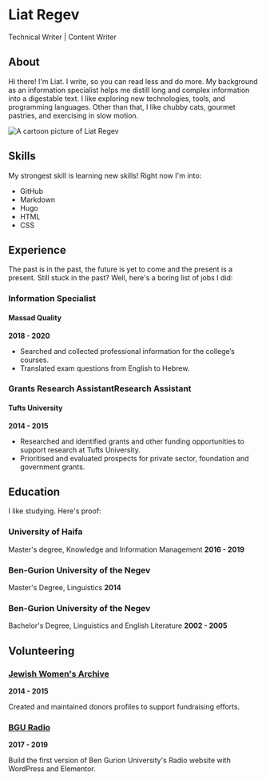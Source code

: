 # Liat Regev
Technical Writer | Content Writer
## About
Hi there! I'm Liat.
I write, so you can read less and do more. My background as an information specialist helps me distill long and complex information into a digestable text. I like exploring new technologies, tools, and programming languages. Other than that, I like chubby cats, gourmet pastries, and exercising in slow motion.

![A cartoon picture of Liat Regev](https://github.com/liat-regev/student-showcase/blob/1b107a21bb5c8d6ff714dc32884b4f7181ca071d/student-work/2022/Liat-Regev/cartoon_me.png "Liat Regev cartoon")

## Skills
My strongest skill is learning new skills!
Right now I'm into:
* GitHub
* Markdown
* Hugo
* HTML
* CSS

## Experience
The past is in the past, the future is yet to come and the present is a present.
Still stuck in the past? Well, here's a boring list of jobs I did:
### Information Specialist 
#### Massad Quality

**2018 - 2020**
* Searched and collected professional information for the college’s courses.
* Translated exam questions from English to Hebrew.

### Grants Research AssistantResearch Assistant
#### Tufts University
**2014 - 2015**

* Researched and identified grants and other funding opportunities to support research at Tufts University.
* Prioritised and evaluated prospects for private sector, foundation and government grants.

## Education
I like studying. Here's proof:
### University of Haifa
Master's degree, Knowledge and Information Management
**2016 - 2019**

### Ben-Gurion University of the Negev
Master's Degree, Linguistics
**2014**

### Ben-Gurion University of the Negev 
Bachelor's Degree, Linguistics and English Literature
**2002 - 2005**

## Volunteering
### [Jewish Women's Archive](https://jwa.org)

**2014 - 2015**

Created and maintained donors profiles to support fundraising efforts.

### [BGU Radio](https://radio.bgu.ac.il)

**2017 - 2019**

Build the first version of Ben Gurion University's Radio website with WordPress and Elementor.
